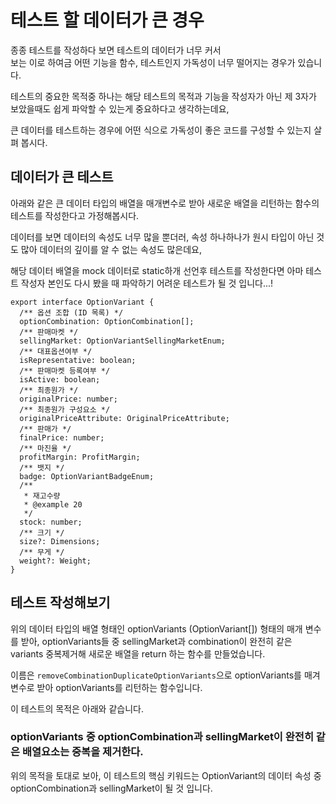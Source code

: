 # 테스트 할 데이터가 큰 경우

종종 테스트를 작성하다 보면 테스트의 데이터가 너무 커서  
보는 이로 하여금 어떤 기능을 함수, 테스트인지 가독성이 너무 떨어지는 경우가 있습니다.

테스트의 중요한 목적중 하나는 해당 테스트의 목적과 기능을 작성자가 아닌 제 3자가 보았을때도
쉽게 파악할 수 있는게 중요하다고 생각하는데요,

큰 데이터를 테스트하는 경우에 어떤 식으로 가독성이 좋은 코드를 구성할 수 있는지 살펴 봅시다.


## 데이터가 큰 테스트  

아래와 같은 큰 데이터 타입의 배열을 매개변수로 받아 새로운 배열을 리턴하는 함수의 테스트를 작성한다고 가정해봅시다.

데이터를 보면 데이터의 속성도 너무 많을 뿐더러,
속성 하나하나가 원시 타입이 아닌 것도 많아 데이터의 깊이를 알 수 없는 속성도 많은데요,

해당 데이터 배열을 mock 데이터로 static하개 선언후 테스트를 작성한다면 아마 테스트 작성자 본인도 
다시 봤을 때 파악하기 어려운 테스트가 될 것 입니다...!

```
export interface OptionVariant {
  /** 옵션 조합 (ID 목록) */
  optionCombination: OptionCombination[];
  /** 판매마켓 */
  sellingMarket: OptionVariantSellingMarketEnum;
  /** 대표옵션여부 */
  isRepresentative: boolean;
  /** 판매마켓 등록여부 */
  isActive: boolean;
  /** 최종원가 */
  originalPrice: number;
  /** 최종원가 구성요소 */
  originalPriceAttribute: OriginalPriceAttribute;
  /** 판매가 */
  finalPrice: number;
  /** 마진율 */
  profitMargin: ProfitMargin;
  /** 뱃지 */
  badge: OptionVariantBadgeEnum;
  /**
   * 재고수량
   * @example 20
   */
  stock: number;
  /** 크기 */
  size?: Dimensions;
  /** 무게 */
  weight?: Weight;
}

```


## 테스트 작성해보기

위의 데이터 타입의 배열 형태인 optionVariants (OptionVariant[]) 형태의 매개 변수를 받아,
optionVariants들 중  sellingMarket과 combination이 완전히 같은 
variants 중복제거해 새로운 배열을 return 하는 함수를 만들었습니다.


이름은 `removeCombinationDuplicateOptionVariants`으로 optionVariants를 매겨변수로 받아 optionVariants를 리턴하는 함수입니다.


이 테스트의 목적은 아래와 같습니다.

### optionVariants 중 optionCombination과 sellingMarket이 완전히 같은 배열요소는 중복을 제거한다.

위의 목적을 토대로 보아, 이 테스트의 핵심 키워드는 
OptionVariant의 데이터 속성 중 optionCombination과 sellingMarket이 될 것 입니다.






















